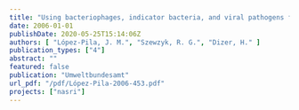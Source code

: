 ```yaml
---
title: "Using bacteriophages, indicator bacteria, and viral pathogens for assessing the health risk of drinking water obtained by bank filtration"
date: 2006-01-01
publishDate: 2020-05-25T15:14:06Z
authors: [ "López-Pila, J. M.", "Szewzyk, R. G.", "Dizer, H." ]
publication_types: ["4"]
abstract: ""
featured: false
publication: "Umweltbundesamt"
url_pdf: "/pdf/López-Pila-2006-453.pdf"
projects: ["nasri"]
---
```


